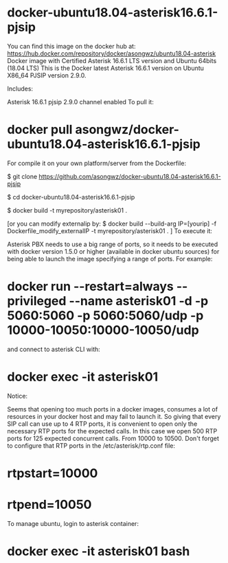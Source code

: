 # docker-ubuntu18.04-asterisk16.6.1-pjsip
You can find this image on the docker hub at: https://hub.docker.com/repository/docker/asongwz/ubuntu18.04-asterisk
Docker image with Certified Asterisk 16.6.1 LTS version and Ubuntu 64bits (18.04 LTS)
This is the Docker latest Asterisk 16.6.1 version on Ubuntu X86_64 PJSIP version 2.9.0.

Includes:

Asterisk 16.6.1
pjsip 2.9.0 channel enabled
To pull it:

# docker pull asongwz/docker-ubuntu18.04-asterisk16.6.1-pjsip

For compile it on your own platform/server from the Dockerfile:

$ git clone https://github.com/asongwz/docker-ubuntu18.04-asterisk16.6.1-pjsip

$ cd docker-ubuntu18.04-asterisk16.6.1-pjsip

$ docker build -t myrepository/asterisk01 .

[or you can modify externalip by:
$ docker build --build-arg IP=[yourip] -f Dockerfile_modify_externalIP -t myrepository/asterisk01 .
]
To execute it:

Asterisk PBX needs to use a big range of ports, so it needs to be executed with docker version 1.5.0 or higher (available in docker ubuntu sources) for being able to launch the image specifying a range of ports. For example:

# docker run --restart=always --privileged --name asterisk01 -d -p 5060:5060 -p 5060:5060/udp -p 10000-10050:10000-10050/udp 

and connect to asterisk CLI with:

# docker exec -it asterisk01 

Notice:

Seems that opening too much ports in a docker images, consumes a lot of resources in your docker host and may fail to launch it. So giving that every SIP call can use up to 4 RTP ports, it is convenient to open only the necessary RTP ports for the expected calls. In this case we open 500 RTP ports for 125 expected concurrent calls. From 10000 to 10500. Don't forget to configure that RTP ports in the /etc/asterisk/rtp.conf file:

# rtpstart=10000
# rtpend=10050

To manage ubuntu, login to asterisk container:

# docker exec -it asterisk01 bash
